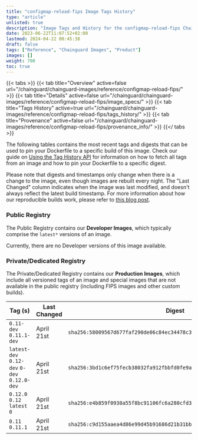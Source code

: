 ```yaml
---
title: "configmap-reload-fips Image Tags History"
type: "article"
unlisted: true
description: "Image Tags and History for the configmap-reload-fips Chainguard Image"
date: 2023-06-22T11:07:52+02:00
lastmod: 2024-04-22 00:45:38
draft: false
tags: ["Reference", "Chainguard Images", "Product"]
images: []
weight: 700
toc: true
---
```


{{< tabs >}}
{{< tab title="Overview" active=false url="/chainguard/chainguard-images/reference/configmap-reload-fips/" >}}
{{< tab title="Details" active=false url="/chainguard/chainguard-images/reference/configmap-reload-fips/image_specs/" >}}
{{< tab title="Tags History" active=true url="/chainguard/chainguard-images/reference/configmap-reload-fips/tags_history/" >}}
{{< tab title="Provenance" active=false url="/chainguard/chainguard-images/reference/configmap-reload-fips/provenance_info/" >}}
{{</ tabs >}}

The following tables contains the most recent tags and digests that can be used to pin your Dockerfile to a specific build of this image. Check our guide on [Using the Tag History API](/chainguard/chainguard-images/using-the-tag-history-api/) for information on how to fetch all tags from an image and how to pin your Dockerfile to a specific digest.

Please note that digests and timestamps only change when there is a change to the image, even though images are rebuilt every night. The "Last Changed" column indicates when the image was last modified, and doesn't always reflect the latest build timestamp. For more information about how our reproducible builds work, please refer to [this blog post](https://www.chainguard.dev/unchained/reproducing-chainguards-reproducible-image-builds).

### Public Registry
The Public Registry contains our **Developer Images**, which typically comprise the `latest*` versions of an image.

Currently, there are no Developer versions of this image available.

### Private/Dedicated Registry
The Private/Dedicated Registry contains our **Production Images**, which include all versioned tags of an image and special images that are not available in the public registry (including FIPS images and other custom builds).

| Tag (s)                                       | Last Changed | Digest                                                                    |
|-----------------------------------------------|--------------|---------------------------------------------------------------------------|
|  `0.11-dev` `0.11.1-dev`                      | April 21st   | `sha256:58009567d677faf290de06c84ec34478c365a63249e850738c9b45286bdaebfd` |
|  `latest-dev` `0.12-dev` `0-dev` `0.12.0-dev` | April 21st   | `sha256:3bd1c6ef75fecb38032fa912fbbfd0fe9acaaab6b2d6f94229f2b8b1b87a583a` |
|  `0.12.0` `0.12` `latest` `0`                 | April 21st   | `sha256:e4b859f0930a55f8bc91106fc6a280cfd38249b9a236cff92d22e9e165e36b81` |
|  `0.11` `0.11.1`                              | April 21st   | `sha256:c9d155aaea4d86e99d45b91686d21b31bb60db41a553812dc33cbd3e6721cf21` |

